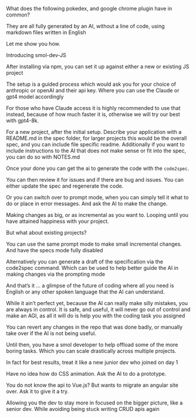 What does the following pokedex, and google chrome plugin have in common?

They are all fully generated by an AI, without a line of code, using markdown files written in English

Let me show you how.

Introducing smol-dev-JS

After installing via npm, you can set it up against either a new or existing JS project

The setup is a guided process which would ask you for your choice of anthropic or openAI and their api key. Where you can use the Claude or gpt4 model accordingly

For those who have Claude access it is highly recommended to use that instead, because of how much faster it is, otherwise we will try our best with gpt4-8k.

For a new project, after the initial setup. Describe your application with a README.md in the spec folder, for larger projects this would be the overall spec, and you can include file specific readme. Additionally if you want to include instructions to the AI that does not make sense or fit into the spec, you can do so with NOTES.md

Once your done you can get the ai to generate the code with the `code2spec`. 

You can then review it for issues and if there are bug and issues. You can either update the spec and regenerate the code.

Or you can switch over to prompt mode, when you can simply tell it what to do or place in error messages. And ask the AI to make the change.

Making changes as big, or as incremental as you want to. Looping until you have attained happiness with your project.

But what about existing projects?

You can use the same prompt mode to make small incremental changes. And have the specs mode fully disabled

Alternatively you can generate a draft of the specification via the code2spec command. Which can be used to help better guide the AI in making changes via the prompting mode

And that’s it … a glimpse of the future of coding where all you need is English or any other spoken language that the AI can understand.

While it ain’t perfect yet, because the AI can really make silly mistakes, you are always in control.
It is safe, and useful, it will never go out of control and make an AGI, as all it will do is help you with the coding task you assigned

You can revert any changes in the repo that was done badly, or manually take over if the AI is not being useful.

Until then, you have a smol developer to help offload some of the more boring tasks. Which you can scale drastically across multiple projects.

In fact for best results, treat it like a new junior dev who joined on day 1

Have no idea how do CSS animation. Ask the AI to do a prototype.

You do not know the api to Vue.js? But wants to migrate an angular site over. Ask it to give it a try.

Allowing you the dev to stay more in focused on the bigger picture, like a senior dev. While avoiding being stuck writing CRUD apis again